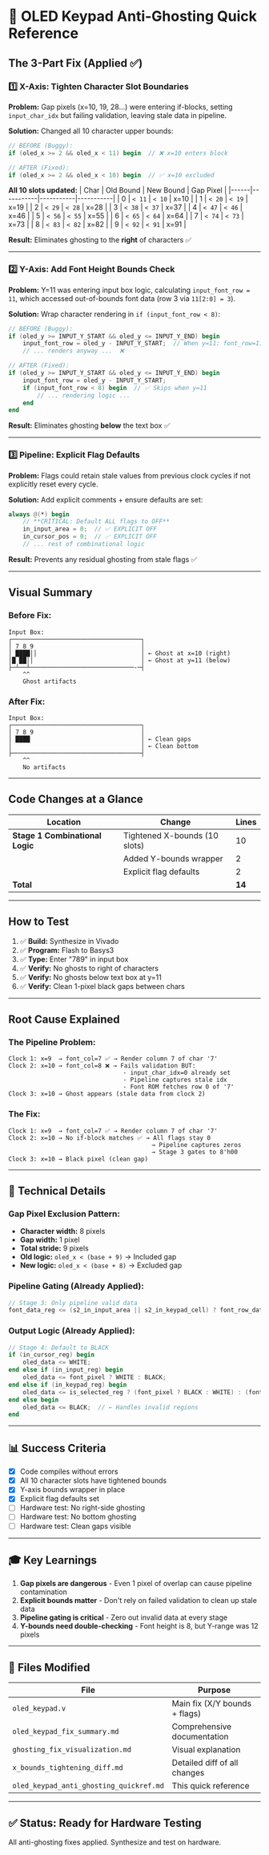 # 🎯 OLED Keypad Anti-Ghosting Quick Reference

## The 3-Part Fix (Applied ✅)

### 1️⃣ **X-Axis: Tighten Character Slot Boundaries**
**Problem:** Gap pixels (x=10, 19, 28...) were entering if-blocks, setting `input_char_idx` but failing validation, leaving stale data in pipeline.

**Solution:** Changed all 10 character upper bounds:
```verilog
// BEFORE (Buggy):
if (oled_x >= 2 && oled_x < 11) begin  // ❌ x=10 enters block

// AFTER (Fixed):
if (oled_x >= 2 && oled_x < 10) begin  // ✅ x=10 excluded
```

**All 10 slots updated:**
| Char | Old Bound | New Bound | Gap Pixel |
|------|-----------|-----------|-----------|
| 0 | `< 11` | `< 10` | x=10 |
| 1 | `< 20` | `< 19` | x=19 |
| 2 | `< 29` | `< 28` | x=28 |
| 3 | `< 38` | `< 37` | x=37 |
| 4 | `< 47` | `< 46` | x=46 |
| 5 | `< 56` | `< 55` | x=55 |
| 6 | `< 65` | `< 64` | x=64 |
| 7 | `< 74` | `< 73` | x=73 |
| 8 | `< 83` | `< 82` | x=82 |
| 9 | `< 92` | `< 91` | x=91 |

**Result:** Eliminates ghosting to the **right** of characters ✅

---

### 2️⃣ **Y-Axis: Add Font Height Bounds Check**
**Problem:** Y=11 was entering input box logic, calculating `input_font_row = 11`, which accessed out-of-bounds font data (row 3 via `11[2:0] = 3`).

**Solution:** Wrap character rendering in `if (input_font_row < 8)`:
```verilog
// BEFORE (Buggy):
if (oled_y >= INPUT_Y_START && oled_y <= INPUT_Y_END) begin
    input_font_row = oled_y - INPUT_Y_START;  // When y=11: font_row=11
    // ... renders anyway ...  ❌

// AFTER (Fixed):
if (oled_y >= INPUT_Y_START && oled_y <= INPUT_Y_END) begin
    input_font_row = oled_y - INPUT_Y_START;
    if (input_font_row < 8) begin  // ✅ Skips when y=11
        // ... rendering logic ...
    end
end
```

**Result:** Eliminates ghosting **below** the text box ✅

---

### 3️⃣ **Pipeline: Explicit Flag Defaults**
**Problem:** Flags could retain stale values from previous clock cycles if not explicitly reset every cycle.

**Solution:** Add explicit comments + ensure defaults are set:
```verilog
always @(*) begin
    // **CRITICAL: Default ALL flags to OFF**
    in_input_area = 0;  // ✅ EXPLICIT OFF
    in_cursor_pos = 0;  // ✅ EXPLICIT OFF
    // ... rest of combinational logic
```

**Result:** Prevents any residual ghosting from stale flags ✅

---

## Visual Summary

### Before Fix:
```
Input Box:
┌────────────────────────────────────┐
│ 7 8 9                              │
│ ████││                             │ ← Ghost at x=10 (right)
│█ ██││                              │ ← Ghost at y=11 (below)
├─┴──┴─────────────────────────────-─┤
    ^^
    Ghost artifacts
```

### After Fix:
```
Input Box:
┌────────────────────────────────────┐
│ 7 8 9                              │
│ ████                               │ ← Clean gaps
│                                    │ ← Clean bottom
├────────────────────────────────────┤
    ^^
    No artifacts
```

---

## Code Changes at a Glance

| Location | Change | Lines |
|----------|--------|-------|
| **Stage 1 Combinational Logic** | Tightened X-bounds (10 slots) | 10 |
| | Added Y-bounds wrapper | 2 |
| | Explicit flag defaults | 2 |
| **Total** | | **14** |

---

## How to Test

1. ✅ **Build:** Synthesize in Vivado
2. ✅ **Program:** Flash to Basys3
3. ✅ **Type:** Enter "789" in input box
4. ✅ **Verify:** No ghosts to right of characters
5. ✅ **Verify:** No ghosts below text box at y=11
6. ✅ **Verify:** Clean 1-pixel black gaps between chars

---

## Root Cause Explained

### The Pipeline Problem:
```
Clock 1: x=9  → font_col=7 ✅ → Render column 7 of char '7'
Clock 2: x=10 → font_col=8 ❌ → Fails validation BUT:
                                - input_char_idx=0 already set
                                - Pipeline captures stale idx
                                - Font ROM fetches row 0 of '7'
Clock 3: x=10 → Ghost appears (stale data from clock 2)
```

### The Fix:
```
Clock 1: x=9  → font_col=7 ✅ → Render column 7 of char '7'
Clock 2: x=10 → No if-block matches ✅ → All flags stay 0
                                        → Pipeline captures zeros
                                        → Stage 3 gates to 8'h00
Clock 3: x=10 → Black pixel (clean gap)
```

---

## 🔧 Technical Details

### Gap Pixel Exclusion Pattern:
- **Character width:** 8 pixels
- **Gap width:** 1 pixel
- **Total stride:** 9 pixels
- **Old logic:** `oled_x < (base + 9)` → Included gap
- **New logic:** `oled_x < (base + 8)` → Excluded gap

### Pipeline Gating (Already Applied):
```verilog
// Stage 3: Only pipeline valid data
font_data_reg <= (s2_in_input_area || s2_in_keypad_cell) ? font_row_data : 8'h00;
```

### Output Logic (Already Applied):
```verilog
// Stage 4: Default to BLACK
if (in_cursor_reg) begin
    oled_data <= WHITE;
end else if (in_input_reg) begin
    oled_data <= font_pixel ? WHITE : BLACK;
end else if (in_keypad_reg) begin
    oled_data <= is_selected_reg ? (font_pixel ? BLACK : WHITE) : (font_pixel ? WHITE : BLACK);
end else begin
    oled_data <= BLACK;  // ← Handles invalid regions
end
```

---

## 📊 Success Criteria

- [x] Code compiles without errors
- [x] All 10 character slots have tightened bounds
- [x] Y-axis bounds wrapper in place
- [x] Explicit flag defaults set
- [ ] Hardware test: No right-side ghosting
- [ ] Hardware test: No bottom ghosting
- [ ] Hardware test: Clean gaps visible

---

## 🎓 Key Learnings

1. **Gap pixels are dangerous** - Even 1 pixel of overlap can cause pipeline contamination
2. **Explicit bounds matter** - Don't rely on failed validation to clean up stale data
3. **Pipeline gating is critical** - Zero out invalid data at every stage
4. **Y-bounds need double-checking** - Font height is 8, but Y-range was 12 pixels

---

## 📁 Files Modified

| File | Purpose |
|------|---------|
| `oled_keypad.v` | Main fix (X/Y bounds + flags) |
| `oled_keypad_fix_summary.md` | Comprehensive documentation |
| `ghosting_fix_visualization.md` | Visual explanation |
| `x_bounds_tightening_diff.md` | Detailed diff of all changes |
| `oled_keypad_anti_ghosting_quickref.md` | This quick reference |

---

## ✅ Status: Ready for Hardware Testing

All anti-ghosting fixes applied. Synthesize and test on hardware.
